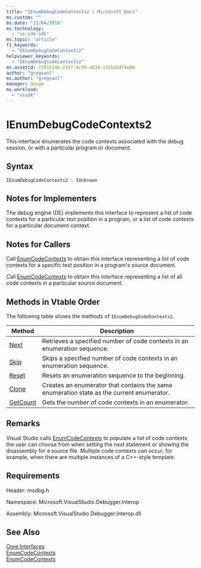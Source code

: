 ```yaml
---
title: "IEnumDebugCodeContexts2 | Microsoft Docs"
ms.custom: ""
ms.date: "11/04/2016"
ms.technology: 
  - "vs-ide-sdk"
ms.topic: "article"
f1_keywords: 
  - "IEnumDebugCodeContexts2"
helpviewer_keywords: 
  - "IEnumDebugCodeContexts2"
ms.assetid: 72915146-215f-4c99-a034-131b2b474e0e
author: "gregvanl"
ms.author: "gregvanl"
manager: douge
ms.workload: 
  - "vssdk"
---
```

# IEnumDebugCodeContexts2
This interface enumerates the code contexts associated with the debug session, or with a particular program or document.  
  
## Syntax  
  
```  
IEnumDebugCodeContexts2 : IUnknown  
```  
  
## Notes for Implementers  
 The debug engine (DE) implements this interface to represent a list of code contexts for a particular text position in a program, or a list of code contexts for a particular document context.  
  
## Notes for Callers  
 Call [EnumCodeContexts](../../../extensibility/debugger/reference/idebugprogram2-enumcodecontexts.md) to obtain this interface representing a list of code contexts for a specific text position in a program's source document.  
  
 Call [EnumCodeContexts](../../../extensibility/debugger/reference/idebugdocumentcontext2-enumcodecontexts.md) to obtain this interface representing a list of all code contexts in a particular source document.  
  
## Methods in Vtable Order  
 The following table shows the methods of `IEnumDebugCodeContexts2`.  
  
|Method|Description|  
|------------|-----------------|  
|[Next](../../../extensibility/debugger/reference/ienumdebugcodecontexts2-next.md)|Retrieves a specified number of code contexts in an enumeration sequence.|  
|[Skip](../../../extensibility/debugger/reference/ienumdebugcodecontexts2-skip.md)|Skips a specified number of code contexts in an enumeration sequence.|  
|[Reset](../../../extensibility/debugger/reference/ienumdebugcodecontexts2-reset.md)|Resets an enumeration sequence to the beginning.|  
|[Clone](../../../extensibility/debugger/reference/ienumdebugcodecontexts2-clone.md)|Creates an enumerator that contains the same enumeration state as the current enumerator.|  
|[GetCount](../../../extensibility/debugger/reference/ienumdebugcodecontexts2-getcount.md)|Gets the number of code contexts in an enumerator.|  
  
## Remarks  
 Visual Studio calls [EnumCodeContexts](../../../extensibility/debugger/reference/idebugprogram2-enumcodecontexts.md) to populate a list of code contexts the user can choose from when setting the next statement or showing the disassembly for a source file. Multiple code contexts can occur, for example, when there are multiple instances of a C++-style template.  
  
## Requirements  
 Header: msdbg.h  
  
 Namespace: Microsoft.VisualStudio.Debugger.Interop  
  
 Assembly: Microsoft.VisualStudio.Debugger.Interop.dll  
  
## See Also  
 [Core Interfaces](../../../extensibility/debugger/reference/core-interfaces.md)   
 [EnumCodeContexts](../../../extensibility/debugger/reference/idebugprogram2-enumcodecontexts.md)   
 [EnumCodeContexts](../../../extensibility/debugger/reference/idebugdocumentcontext2-enumcodecontexts.md)